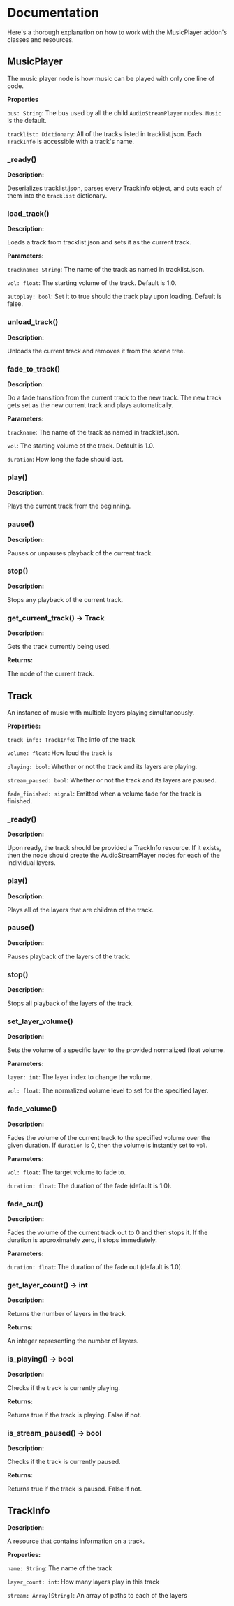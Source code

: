 # Documentation

Here's a thorough explanation on how to work with the MusicPlayer addon's classes and resources.

## MusicPlayer

The music player node is how music can be played with only one line of code.

**Properties**

`bus: String`: The bus used by all the child `AudioStreamPlayer` nodes. `Music` is the default.

`tracklist: Dictionary`: All of the tracks listed in tracklist.json. Each `TrackInfo` is accessible with a track's name.

### _ready()

**Description:**

Deserializes tracklist.json, parses every TrackInfo object, and puts each of them into the `tracklist` dictionary.

### load_track()

**Description:**

Loads a track from tracklist.json and sets it as the current track.

**Parameters:**

`trackname: String`: The name of the track as named in tracklist.json.

`vol: float`: The starting volume of the track. Default is 1.0.

`autoplay: bool`: Set it to true should the track play upon loading. Default is false.

### unload_track()

**Description:**

Unloads the current track and removes it from the scene tree.

### fade_to_track()

**Description:**

Do a fade transition from the current track to the new track. The new track gets set as the new current track and plays automatically.

**Parameters:**

`trackname`: The name of the track as named in tracklist.json.

`vol`: The starting volume of the track. Default is 1.0.

`duration`: How long the fade should last.

### play()

**Description:**

Plays the current track from the beginning.

### pause()

**Description:**

Pauses or unpauses playback of the current track.

### stop()

**Description:**

Stops any playback of the current track.

### get_current_track() -> Track

**Description:**

Gets the track currently being used.

**Returns:**

The node of the current track.



## Track

An instance of music with multiple layers playing simultaneously.

**Properties:**

`track_info: TrackInfo`: The info of the track

`volume: float`: How loud the track is

`playing: bool`: Whether or not the track and its layers are playing.

`stream_paused: bool`: Whether or not the track and its layers are paused.

`fade_finished: signal`: Emitted when a volume fade for the track is finished.

### _ready()

**Description:**

Upon ready, the track should be provided a TrackInfo resource. If it exists, then the node should create the AudioStreamPlayer nodes for each of the individual layers.

### play()

**Description:**

Plays all of the layers that are children of the track.

### pause()

**Description:**

Pauses playback of the layers of the track.

### stop()

**Description:**

Stops all playback of the layers of the track.

### set_layer_volume()

**Description:**

Sets the volume of a specific layer to the provided normalized float volume.

**Parameters:**

`layer: int`: The layer index to change the volume.

`vol: float`: The normalized volume level to set for the specified layer.

### fade_volume()

**Description:**

Fades the volume of the current track to the specified volume over the given duration. If `duration` is 0, then the volume is instantly set to `vol`.

**Parameters:**

`vol: float`: The target volume to fade to.

`duration: float`: The duration of the fade (default is 1.0).

### fade_out()

**Description:**

Fades the volume of the current track out to 0 and then stops it. If the duration is approximately zero, it stops immediately.

**Parameters:**

`duration: float`: The duration of the fade out (default is 1.0).

### get_layer_count() -> int

**Description:**

Returns the number of layers in the track.

**Returns:**

An integer representing the number of layers.

### is_playing() -> bool

**Description:**

Checks if the track is currently playing.

**Returns:**

Returns true if the track is playing. False if not.

### is_stream_paused() -> bool

**Description:**

Checks if the track is currently paused.

**Returns:**

Returns true if the track is paused. False if not.



## TrackInfo

**Description:**

A resource that contains information on a track.

**Properties:**

`name: String`: The name of the track

`layer_count: int`: How many layers play in this track

`stream: Array[String]`: An array of paths to each of the layers